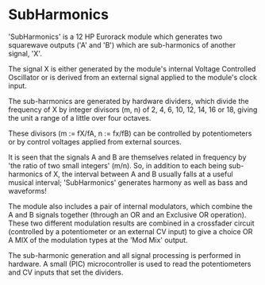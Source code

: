 # SubHarmonics 

'SubHarmonics' is a 12 HP Eurorack module which generates two squarewave outputs ('A' and 'B') which are sub-harmonics of another signal, 'X'.

The signal X is either generated by the module's internal Voltage Controlled Oscillator or is derived from an external signal applied to the 
module's clock input.

The sub-harmonics are generated by hardware dividers, which divide the frequency of X by integer divisors (m, n) of 2, 4, 6, 10, 12, 14, 16 or 18,
giving the unit a range of a little over four octaves. 

These divisors (m := fX/fA, n := fx/fB) can be controlled by potentiometers or by control voltages applied from external sources.

It is seen that the signals A and B are themselves related in frequency by 'the ratio of two small integers' (m/n). So, in addition to each being 
sub-harmonics of X, the interval between A and B usually falls at a useful musical interval; 'SubHarmonics' generates harmony as well as bass and
waveforms!

The module also includes a pair of internal modulators, which combine the A and B signals together (through an OR and an Exclusive OR operation). 
These two different modulation results are combined in a crossfader circuit (controlled by a potentiometer or an external CV input) to give a 
choice OR A MIX of the modulation types at the 'Mod Mix' output.

The sub-harmonic generation and all signal processing is performed in hardware. 
A small (PIC) microcontroller is used to read the potentiometers and CV inputs that set the dividers. 
